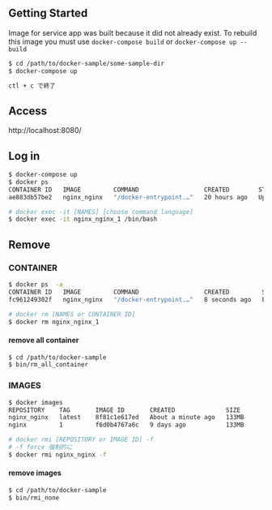
## Getting Started

Image for service app was built because it did not already exist. To rebuild this image you must use `docker-compose build` or `docker-compose up --build`

```bash
$ cd /path/to/docker-sample/some-sample-dir
$ docker-compose up

ctl + c で終了
```


## Access

http://localhost:8080/


## Log in

```bash
$ docker-compose up
$ docker ps
CONTAINER ID   IMAGE         COMMAND                  CREATED        STATUS          PORTS                  NAMES
ae883db57be2   nginx_nginx   "/docker-entrypoint.…"   20 hours ago   Up 10 seconds   0.0.0.0:8080->80/tcp   nginx_nginx_1

# docker exec -it [NAMES] [choose command language]
$ docker exec -it nginx_nginx_1 /bin/bash
```


## Remove

### CONTAINER

```bash
$ docker ps  -a
CONTAINER ID   IMAGE         COMMAND                  CREATED         STATUS                     PORTS     NAMES
fc961249302f   nginx_nginx   "/docker-entrypoint.…"   8 seconds ago   Exited (0) 5 seconds ago             nginx_nginx_1

# docker rm [NAMES or CONTAINER ID]
$ docker rm nginx_nginx_1
```


#### remove all container

```bash
$ cd /path/to/docker-sample
$ bin/rm_all_container
```


### IMAGES

```bash
$ docker images
REPOSITORY    TAG       IMAGE ID       CREATED              SIZE
nginx_nginx   latest    8f81c1e617ed   About a minute ago   133MB
nginx         1         f6d0b4767a6c   9 days ago           133MB

# docker rmi [REPOSITORY or IMAGE ID] -f
# -f force 強制的に
$ docker rmi nginx_nginx -f
```


#### remove <none> images

```bash
$ cd /path/to/docker-sample
$ bin/rmi_none
```
